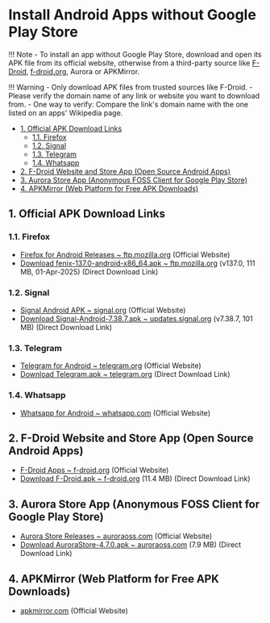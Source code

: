 #  Install Android Apps without Google Play Store

!!! Note
    <!-- - Many apps can be installed without Google Play Store.
    - Simply download and open an app's APK file to install the app. -->
    - To install an app without Google Play Store, download and open its APK file from its official website, otherwise from a third-party source like [F-Droid](https://f-droid.org/en/packages/), [f-droid.org](https://f-droid.org/en/packages/), Aurora or APKMirror.

!!! Warning
    - Only download APK files from trusted sources like F-Droid.
    - Please verify the domain name of any link or website you want to download from.
    - One way to verify: Compare the link's domain name with the one listed on an apps' Wikipedia page.


- [1. Official APK Download Links](#1-official-apk-download-links)
    - [1.1. Firefox](#11-firefox)
    - [1.2. Signal](#12-signal)
    - [1.3. Telegram](#13-telegram)
    - [1.4. Whatsapp](#14-whatsapp)
- [2. F-Droid Website and Store App (Open Source Android Apps)](#2-f-droid-website-and-store-app-open-source-android-apps)
- [3. Aurora Store App (Anonymous FOSS Client for Google Play Store)](#3-aurora-store-app-anonymous-foss-client-for-google-play-store)
- [4. APKMirror (Web Platform for Free APK Downloads)](#4-apkmirror-web-platform-for-free-apk-downloads)


## 1. Official APK Download Links

### 1.1. Firefox

- [Firefox for Android Releases ~ ftp.mozilla.org](https://ftp.mozilla.org/pub/fenix/releases/) (Official Website)
- [Download fenix-137.0-android-x86_64.apk ~ ftp.mozilla.org](https://ftp.mozilla.org/pub/fenix/releases/137.0/android/fenix-137.0-android-x86_64/fenix-137.0.multi.android-x86_64.apk) (v137.0, 111 MB, 01-Apr-2025)
  (Direct Download Link)

### 1.2. Signal

- [Signal Android APK ~ signal.org](https://signal.org/android/apk/) (Official Website)
- [Download Signal-Android-7.38.7.apk ~ updates.signal.org](https://updates.signal.org/android/Signal-Android-website-prod-universal-release-7.38.7.apk) (v7.38.7, 101 MB)
    (Direct Download Link)

### 1.3. Telegram

- [Telegram for Android ~ telegram.org](https://telegram.org/android/apk) (Official Website)
- [Download Telegram.apk ~ telegram.org](https://telegram.org/dl/android/apk)
    (Direct Download Link)

### 1.4. Whatsapp

- [Whatsapp for Android ~ whatsapp.com](https://www.whatsapp.com/android) (Official Website)

## 2. F-Droid Website and Store App (Open Source Android Apps)

- [F-Droid Apps ~ f-droid.org](https://f-droid.org/en/packages/) (Official Website)
- [Download F-Droid.apk ~ f-droid.org](https://f-droid.org/F-Droid.apk) (11.4 MB)
    (Direct Download Link)

<!-- - [Download APK F-Droid Store ~ f-droid.org](https://f-droid.org/F-Droid.apk) -->
<!-- - [Download F-Droid.apk ~ f-droid.org](https://f-droid.org/F-Droid.apk) -->

## 3. Aurora Store App (Anonymous FOSS Client for Google Play Store)

- [Aurora Store Releases ~ auroraoss.com](https://auroraoss.com/downloads/AuroraStore/Release/) (Official Website)
- [Download AuroraStore-4.7.0.apk ~ auroraoss.com](https://auroraoss.com/downloads/AuroraStore/Release/AuroraStore-4.7.0.apk) (7.9 MB)
    (Direct Download Link)

<!-- - [Aurora Store Releases ~ gitlab.com](https://gitlab.com/AuroraOSS/AuroraStore/-/releases) -->

<!-- - [Download APK ~ auroraoss.com](https://auroraoss.com/downloads/AuroraStore/Release/AuroraStore-4.7.0.apk)
    (Direct Download Link) -->
<!-- - [Aurora Store Releases ~ f-droid.org](https://f-droid.org/en/packages/com.aurora.store/) -->
<!-- - [Download APK ~ f-droid.org](https://f-droid.org/repo/com.aurora.store_66.apk) (v4.7, 7.5 MiB) -->

## 4. APKMirror (Web Platform for Free APK Downloads)

- [apkmirror.com](https://www.apkmirror.com/) (Official Website)
